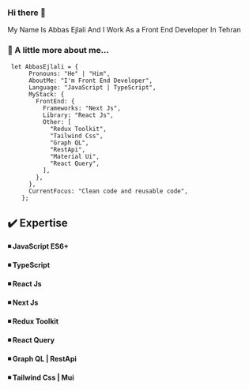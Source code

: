 ### **Hi there** :wave:


My Name Is Abbas Ejlali And I Work As a Front End Developer In Tehran

### :scroll: A little more about me...

```
 let AbbasEjlali = {
      Pronouns: "He" | "Him",
      AboutMe: "I'm Front End Developer",
      Language: "JavaScript | TypeScript",
      MyStack: {
        FrontEnd: {
          Frameworks: "Next Js",
          Library: "React Js",
          Other: [
            "Redux Toolkit",
            "Tailwind Css",
            "Graph QL",
            "RestApi",
            "Material Ui",
            "React Query",
          ],
        },
      },
      CurrentFocus: "Clean code and reusable code",
    };
```
## :heavy_check_mark: Expertise
**:black_medium_small_square: JavaScript ES6+**

**:black_medium_small_square: TypeScript**

**:black_medium_small_square: React Js**

**:black_medium_small_square: Next Js**

**:black_medium_small_square: Redux Toolkit**

**:black_medium_small_square: React Query**

**:black_medium_small_square: Graph QL | RestApi**

**:black_medium_small_square: Tailwind Css | Mui**

<!---
abbasejlali/abbasejlali is a ✨ special ✨ repository because its `README.md` (this file) appears on your GitHub profile.
You can click the Preview link to take a look at your changes.
--->

